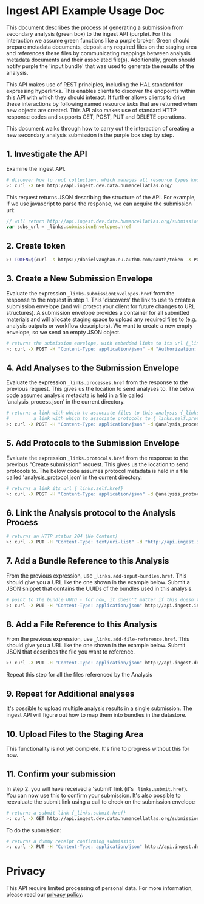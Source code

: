# Ingest API Example Usage Doc

This document describes the process of generating a submission from secondary analysis (green box) to the ingest API (purple). For this interaction we assume green functions like a purple broker. Green should prepare metadata documents, deposit any required files on the staging area and references these files by communicating mappings between analysis metadata documents and their associated file(s). Additionally, green should notify purple the 'input bundle' that was used to generate the results of the analysis.

This API makes use of REST principles, including the HAL standard for expressing hyperlinks. This enables clients to discover the endpoints within this API with which they should interact. It further allows clients to drive these interactions by following named resource _links_ that are returned when new objects are created. This API also makes use of standard HTTP response codes and supports GET, POST, PUT and DELETE operations.

This document walks through how to carry out the interaction of creating a new secondary analysis submission in the purple box step by step.

## 1. Investigate the API

Examine the ingest API.

```bash
# discover how to root collection, which manages all resource types known to this API
>: curl -X GET http://api.ingest.dev.data.humancellatlas.org/
```

This request returns JSON describing the structure of the API. For example, if we use javascript to parse the response, we can acquire the submission url:
```javascript
// will return http://api.ingest.dev.data.humancellatlas.org/submissionEnvelopes
var subs_url = _links.submissionEnvelopes.href
```
## 2. Create token

```bash
>: TOKEN=$(curl -s https://danielvaughan.eu.auth0.com/oauth/token -X POST -H "Content-Type: application/json"  -d @auth0.json | python -c 'import sys, json; print json.load(sys.stdin)["access_token"]')
```

## 3. Create a New Submission Envelope

Evaluate the expression `_links.submissionEnvelopes.href` from the response to the request in step 1. This 'discovers' the link to use to create a submission envelope (and will protect your client for future changes to URL structures). A submission envelope provides a container for all submitted materials and will allocate staging space to upload any required files to (e.g. analysis outputs or workflow descriptors). We want to create a new empty envelope, so we send an empty JSON object.

```bash
# returns the submission envelope, with embedded links to its url {_links.self.href} and a link to use to create assays {_links.processes}
>: curl -X POST -H "Content-Type: application/json" -H "Authorization: Bearer $TOKEN"  "http://api.ingest.integration.data.humancellatlas.org/submissionEnvelopes" -d {}
```

## 4. Add Analyses to the Submission Envelope

Evaluate the expression `_links.processes.href` from the response to the previous request. This gives us the location to send analyses to. The below code assumes analysis metadata is held in a file called 'analysis_process.json' in the current directory.

```bash
# returns a link with which to associate files to this analysis {_links.add-file-reference.href} 
#         a link with which to associate protocols to {_links.self.protocols}
>: curl -X POST -H "Content-Type: application/json" -d @analysis_process.json http://api.ingest.integration.data.humancellatlas.org/submissionEnvelopes/5b769dc51c022d00079f1d8f/processes
```

## 5. Add Protocols to the Submission Envelope

Evaluate the expression `_links.protocols.href` from the response to the previous "Create submission" request. This gives us the location to send protocols to. The below code assumes protocol metadata is held in a file called 'analysis_protocol.json' in the current directory.

```bash
# returns a link its url {_links.self.href}
>: curl -X POST -H "Content-Type: application/json" -d @analysis_protocol.json http://api.ingest.integration.data.humancellatlas.org/submissionEnvelopes/5b769dc51c022d00079f1d8f/protocols
```

## 6. Link the Analysis protocol to the Analysis Process

```bash
# returns an HTTP status 204 (No Content)
>: curl -X PUT -H "Content-Type: text/uri-list" -d "http://api.ingest.integration.data.humancellatlas.org/protocols/5b769e991c022d00079f1d95" "http://api.ingest.integration.data.humancellatlas.org/processes/5b769e3d1c022d00079f1d92/protocols"
```

## 7. Add a Bundle Reference to this Analysis

From the previous expression, use `_links.add-input-bundles.href`. This should give you a URL like the one shown in the example below. Submit a JSON snippet that contains the UUIDs of the bundles used in this analysis.

```bash
# point to the bundle UUID - for now, it doesn't matter if this doesn't exist (in future this will fail)
>: curl -X PUT -H "Content-Type: application/json" http://api.ingest.integration.data.humancellatlas.org/processes/5b769e3d1c022d00079f1d92/bundleReferences -d '{ "bundleUuids" : ["e177fe37-1b35-4d52-9df3-e854c5d59306"]}'
```

## 8. Add a File Reference to this Analysis

From the previous expression, use `_links.add-file-reference.href`. This should give you a URL like the one shown in the example below. Submit JSON that describes the file you want to reference.

```bash
>: curl -X PUT -H "Content-Type: application/json" http://api.ingest.dev.data.humancellatlas.org/analyses/{analysis_id}/fileReference -d '{"fileName": "ERR1630013.fastq.gz", "content": {"lane": 1, "type": "reads", "name": "ERR1630013.fastq.gz", "format": ".fastq.gz"}}'
```

Repeat this step for all the files referenced by the Analysis

## 9. Repeat for Additional analyses

It's possible to upload multiple analysis results in a single submission. The ingest API will figure out how to map them into bundles in the datastore.

## 10. Upload Files to the Staging Area

This functionality is not yet complete. It's fine to progress without this for now.

## 11. Confirm your submission

In step 2. you will have received a 'submit' link (it's `_links.submit.href`). You can now use this to confirm your submission. It's also possible to reevaluate the submit link using a call to check on the submission envelope

```bash
# returns a submit link {_links.submit.href}
>: curl -X GET http://api.ingest.dev.data.humancellatlas.org/submissionEnvelopes/{sub_id}
```

To do the submission:

```bash
# returns a dummy receipt confirming submission
>: curl -X PUT -H "Content-Type: application/json" http://api.ingest.dev.data.humancellatlas.org/submissionEnvelopes/{sub_id}/submissionEvent
```

# Privacy
This API require limited processing of personal data. For more information, please read our [privacy policy](http://www.ebi.ac.uk/data-protection/privacy-notice/human-cell-atlas-ingest-access-service).
